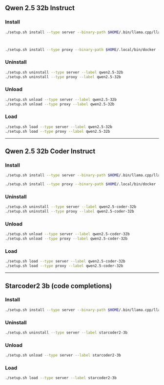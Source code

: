 ## Qwen 2.5 32b Instruct

### Install

```bash
./setup.sh install --type server --binary-path $HOME/.bin/llama.cpp/llama-server --label qwen2.5-32b --port 3456 --model-path $HOME/.cache/lm-studio/models/lmstudio-community/Qwen2.5-32B-Instruct-GGUF/Qwen2.5-32B-Instruct-Q4_K_M.gguf --keep-model-in-memory true



./setup.sh install --type proxy --binary-path $HOME/.local/bin/docker --label qwen2.5-32b --port 5678 --upstream-port 3456
```

### Uninstall

```bash
./setup.sh uninstall --type server --label qwen2.5-32b
./setup.sh uninstall --type proxy --label qwen2.5-32b
```

### Unload

```bash
./setup.sh unload --type server --label qwen2.5-32b
./setup.sh unload --type proxy --label qwen2.5-32b
```

### Load

```bash
./setup.sh load --type server --label qwen2.5-32b
./setup.sh load --type proxy --label qwen2.5-32b
```

---

## Qwen 2.5 32b Coder Instruct

### Install

```bash
./setup.sh install --type server --binary-path $HOME/.bin/llama.cpp/llama-server --label qwen2.5-coder-32b --port 3457 --model-path $HOME/.cache/lm-studio/models/lmstudio-community/Qwen2.5-Coder-32B-Instruct-GGUF/Qwen2.5-Coder-32B-Instruct-Q4_K_M.gguf  --keep-model-in-memory true

./setup.sh install --type proxy --binary-path $HOME/.local/bin/docker --label qwen2.5-coder-32b --port 5679 --upstream-port 3457
```

### Uninstall

```bash
./setup.sh uninstall --type server --label qwen2.5-coder-32b
./setup.sh uninstall --type proxy --label qwen2.5-coder-32b
```

### Unload

```bash
./setup.sh unload --type server --label qwen2.5-coder-32b
./setup.sh unload --type proxy --label qwen2.5-coder-32b
```

### Load

```bash
./setup.sh load --type server --label qwen2.5-coder-32b
./setup.sh load --type proxy --label qwen2.5-coder-32b
```

---

## Starcoder2 3b (code completions)

### Install

```bash
./setup.sh install --type server --binary-path $HOME/.bin/llama.cpp/llama-server --label starcoder2-3b --port 3458 --model-path $HOME/.cache/lm-studio/models/nold/starcoder2-3b-GGUF/starcoder2-3b_Q4_K_M.gguf --keep-model-in-memory true
```

### Uninstall

```bash
./setup.sh uninstall --type server --label starcoder2-3b
```

### Unload

```bash
./setup.sh unload --type server --label starcoder2-3b
```

### Load

```bash
./setup.sh load --type server --label starcoder2-3b
```



